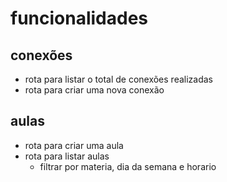 # funcionalidades

## conexões

- rota para listar o total de conexões realizadas
- rota para criar uma nova conexão

## aulas

- rota para criar uma aula
- rota para listar aulas
  - filtrar por materia, dia da semana e horario